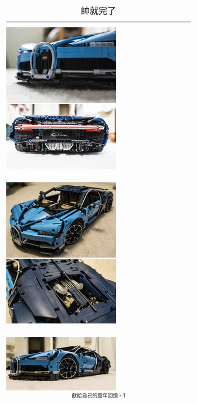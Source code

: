  <link rel="stylesheet" type="text/css" media="all" href="custom.css" />
 
 <center> <font face="微软雅黑" size=5>帥就完了</font> </center>
<hr></hr>

<div class="gallery-page">
	<div class="img-list">
		<div class="img-column">
			<a href="img/Lego_Bugatti1.jpg" target="_Blank"><img src="img/s/Lego_Bugatti1.jpg"></a>
			<a href="img/Lego_Bugatti2.jpg" target="_Blank"><img src="img/s/Lego_Bugatti2.jpg"></a> 
		</div>
		<br><br>
		<div class="img-column">
			<a href="img/Lego_Bugatti4.jpg" target="_Blank"><img src="img/s/Lego_Bugatti4.jpg"></a>
			<a href="img/Lego_Bugatti5.jpg" target="_Blank"><img src="img/s/Lego_Bugatti5.jpg"></a>
		</div>
		<br><br>
		<div class="img-column">
			<a href="img/Lego_Bugatti3.jpg" target="_Blank"><img src="img/s/Lego_Bugatti3.jpg"></a> 
	</div>
</div>
<center>獻給自己的童年回憶 - 1</center>